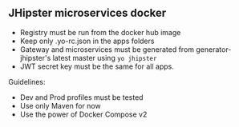 ## JHipster microservices docker

- Registry must be run from the docker hub image
- Keep only .yo-rc.json in the apps folders
- Gateway and microservices must be generated from generator-jhipster's latest master using `yo jhipster`
- JWT secret key must be the same for all apps.

Guidelines:
- Dev and Prod profiles must be tested
- Use only Maven for now
- Use the power of Docker Compose v2
